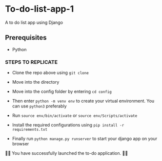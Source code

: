 # To-do-list-app-1
A to do list app using Django

## Prerequisites 
* Python

### STEPS TO REPLICATE

* Clone the repo above using `git clone`

* Move into the directory 

* Move into the config folder by entering `cd config`

* Then enter `python -m venv env` to create your virtual environment. You can use `python3` preferably

* Run `source env/bin/activate` or `source env/Scripts/activate`

* Install the required configurations using `pip install -r requirements.txt`

* Finally run `python manage.py runserver` to start your django app on your browser

🚀🚀 You have successfully launched the to-do application. 🚀🚀


